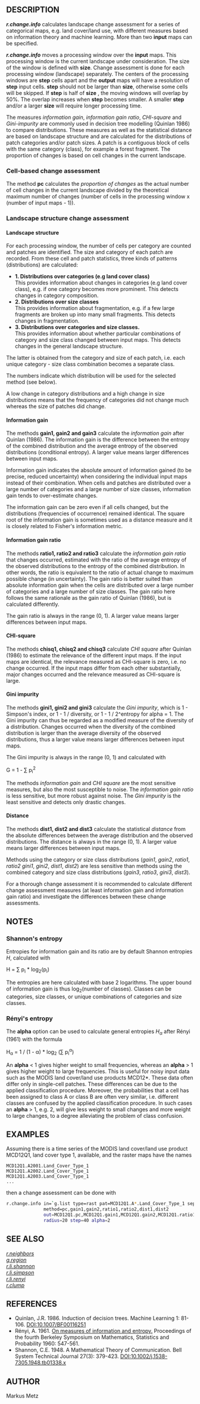 ## DESCRIPTION

***r.change.info*** calculates landscape change assessment for a series
of categorical maps, e.g. land cover/land use, with different measures
based on information theory and machine learning. More than two
**input** maps can be specified.

***r.change.info*** moves a processing window over the **input** maps.
This processing window is the current landscape under consideration. The
size of the window is defined with **size**. Change assessment is done
for each processing window (landscape) separately. The centers of the
processing windows are **step** cells apart and the **output** maps will
have a resolution of **step** input cells. **step** should not be larger
than **size**, otherwise some cells will be skipped. If **step** is half
of **size** , the moving windows will overlap by 50%. The overlap
increases when **step** becomes smaller. A smaller **step** and/or a
larger **size** will require longer processing time.

The measures *information gain*, *information gain ratio*, *CHI-square*
and *Gini-impurity* are commonly used in decision tree modelling
(Quinlan 1986) to compare distributions. These measures as well as the
statistical distance are based on landscape structure and are calculated
for the distributions of patch categories and/or patch sizes. A patch is
a contiguous block of cells with the same category (class), for example
a forest fragment. The proportion of changes is based on cell changes in
the current landscape.

### Cell-based change assessment

The method **pc** calculates the *proportion of changes* as the actual
number of cell changes in the current landscape divided by the
theoretical maximum number of changes (number of cells in the processing
window x (number of input maps - 1)).

### Landscape structure change assessment

#### Landscape structure

For each processing window, the number of cells per category are counted
and patches are identified. The size and category of each patch are
recorded. From these cell and patch statistics, three kinds of patterns
(distributions) are calculated:

- **1. Distributions over categories (e.g land cover class)**  
    This provides information about changes in categories (e.g land
    cover class), e.g. if one category becomes more prominent. This
    detects changes in category composition.
- **2. Distributions over size classes**  
    This provides information about fragmentation, e.g. if a few large
    fragments are broken up into many small fragments. This detects
    changes in fragmentation.
- **3. Distributions over categories and size classes.**  
    This provides information about whether particular combinations of
    category and size class changed between input maps. This detects
    changes in the general landscape structure.

The latter is obtained from the category and size of each patch, i.e.
each unique category - size class combination becomes a separate class.

The numbers indicate which distribution will be used for the selected
method (see below).

A low change in category distributions and a high change in size
distributions means that the frequency of categories did not change much
whereas the size of patches did change.

#### Information gain

The methods **gain1, gain2 and gain3** calculate the *information gain*
after Quinlan (1986). The information gain is the difference between the
entropy of the combined distribution and the average entropy of the
observed distributions (conditional entropy). A larger value means
larger differences between input maps.

Information gain indicates the absolute amount of information gained (to
be precise, reduced uncertainty) when considering the individual input
maps instead of their combination. When cells and patches are
distributed over a large number of categories and a large number of size
classes, information gain tends to over-estimate changes.

The information gain can be zero even if all cells changed, but the
distributions (frequencies of occurrence) remained identical. The square
root of the information gain is sometimes used as a distance measure and
it is closely related to Fisher's information metric.

#### Information gain ratio

The methods **ratio1, ratio2 and ratio3** calculate the *information
gain ratio* that changes occurred, estimated with the ratio of the
average entropy of the observed distributions to the entropy of the
combined distribution. In other words, the ratio is equivalent to the
ratio of actual change to maximum possible change (in uncertainty). The
gain ratio is better suited than absolute information gain when the
cells are distributed over a large number of categories and a large
number of size classes. The gain ratio here follows the same rationale
as the gain ratio of Quinlan (1986), but is calculated differently.

The gain ratio is always in the range (0, 1). A larger value means
larger differences between input maps.

#### CHI-square

The methods **chisq1, chisq2 and chisq3** calculate *CHI square* after
Quinlan (1986) to estimate the relevance of the different input maps. If
the input maps are identical, the relevance measured as CHI-square is
zero, i.e. no change occurred. If the input maps differ from each other
substantially, major changes occurred and the relevance measured as
CHI-square is large.

#### Gini impurity

The methods **gini1, gini2 and gini3** calculate the *Gini impurity*,
which is 1 - Simpson's index, or 1 - 1 / diversity, or 1 - 1 / 2^entropy
for alpha = 1. The Gini impurity can thus be regarded as a modified
measure of the diversity of a distribution. Changes occurred when the
diversity of the combined distribution is larger than the average
diversity of the observed distributions, thus a larger value means
larger differences between input maps.

The Gini impurity is always in the range (0, 1) and calculated with  
  
G = 1 - ∑ p<sub>i</sub><sup>2</sup>

The methods *information gain* and *CHI square* are the most sensitive
measures, but also the most susceptible to noise. The *information gain
ratio* is less sensitive, but more robust against noise. The *Gini
impurity* is the least sensitive and detects only drastic changes.

#### Distance

The methods **dist1, dist2 and dist3** calculate the statistical
*distance* from the absolute differences between the average
distribution and the observed distributions. The distance is always in
the range (0, 1). A larger value means larger differences between input
maps.

Methods using the category or size class distributions (*gain1*,
*gain2*, *ratio1*, *ratio2* *gini1*, *gini2*, *dist1*, *dist2*) are less
sensitive than methods using the combined category and size class
distributions (*gain3*, *ratio3*, *gini3*, *dist3*).

For a thorough change assessment it is recommended to calculate
different change assessment measures (at least information gain and
information gain ratio) and investigate the differences between these
change assessments.

## NOTES

### Shannon's entropy

Entropies for information gain and its ratio are by default Shannon
entropies *H*, calculated with  
  
H = ∑ p<sub>i</sub> \* log<sub>2</sub>(p<sub>i</sub>)

The entropies are here calculated with base 2 logarithms. The upper
bound of information gain is thus log<sub>2</sub>(number of classes).
Classes can be categories, size classes, or unique combinations of
categories and size classes.

### Rényi's entropy

The **alpha** option can be used to calculate general entropies
*H<sub>α</sub>* after Rényi (1961) with the formula  
  
H<sub>α</sub> = 1 / (1 - α) \* log<sub>2</sub> (∑
p<sub>i</sub><sup>α</sup>)

An **alpha** \< 1 gives higher weight to small frequencies, whereas an
**alpha** \> 1 gives higher weight to large frequencies. This is useful
for noisy input data such as the MODIS land cover/land use products
MCD12\*. These data often differ only in single-cell patches. These
differences can be due to the applied classification procedure.
Moreover, the probabilities that a cell has been assigned to class A or
class B are often very similar, i.e. different classes are confused by
the applied classification procedure. In such cases an **alpha** \> 1,
e.g. 2, will give less weight to small changes and more weight to large
changes, to a degree alleviating the problem of class confusion.

## EXAMPLES

Assuming there is a time series of the MODIS land cover/land use product
MCD12Q1, land cover type 1, available, and the raster maps have the
names

```text
MCD12Q1.A2001.Land_Cover_Type_1
MCD12Q1.A2002.Land_Cover_Type_1
MCD12Q1.A2003.Land_Cover_Type_1
...
```

then a change assessment can be done with

```sh
r.change.info in=`g.list type=rast pat=MCD12Q1.A*.Land_Cover_Type_1 sep=,` \
              method=pc,gain1,gain2,ratio1,ratio2,dist1,dist2
              out=MCD12Q1.pc,MCD12Q1.gain1,MCD12Q1.gain2,MCD12Q1.ratio1,MCD12Q1.ratio2,MCD12Q1.dist1,MCD12Q1.dist2 \
              radius=20 step=40 alpha=2
```

## SEE ALSO

*[r.neighbors](https://grass.osgeo.org/grass-stable/manuals/r.neighbors.html)*  
*[g.region](https://grass.osgeo.org/grass-stable/manuals/g.region.html)*  
*[r.li.shannon](https://grass.osgeo.org/grass-stable/manuals/r.li.shannon.html)*  
*[r.li.simpson](https://grass.osgeo.org/grass-stable/manuals/r.li.simpson.html)*  
*[r.li.renyi](https://grass.osgeo.org/grass-stable/manuals/r.li.renyi.html)*  
*[r.clump](https://grass.osgeo.org/grass-stable/manuals/r.clump.html)*

## REFERENCES

- Quinlan, J.R. 1986. Induction of decision trees. Machine Learning 1:
    81-106. [DOI:10.1007/BF00116251](https://doi.org/10.1007/BF00116251)
- Rényi, A. 1961. [On measures of information and
    entropy.](https://digitalassets.lib.berkeley.edu/math/ucb/text/math_s4_v1_article-27.pdf)
    Proceedings of the fourth Berkeley Symposium on Mathematics,
    Statistics and Probability 1960: 547-561.
- Shannon, C.E. 1948. A Mathematical Theory of Communication. Bell
    System Technical Journal 27(3): 379-423.
    [DOI:10.1002/j.1538-7305.1948.tb01338.x](https://doi.org/10.1002/j.1538-7305.1948.tb01338.x)

## AUTHOR

Markus Metz
